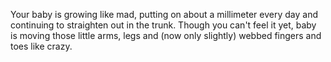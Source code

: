 Your baby is growing like mad, putting on about a millimeter every day and continuing to straighten out in the trunk. Though you can't feel it yet, baby is moving those little arms, legs and (now only slightly) webbed fingers and toes like crazy.